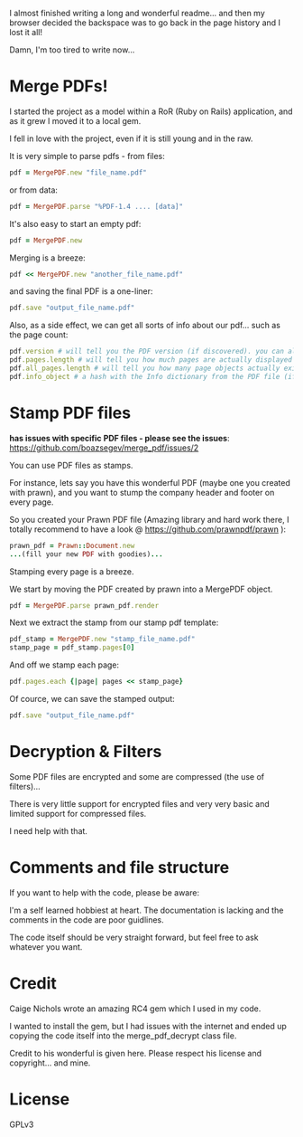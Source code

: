 I almost finished writing a long and wonderful readme... and then my browser decided the backspace was to go back in the page history and I lost it all!

Damn, I'm too tired to write now...

# Merge PDFs!

I started the project as a model within a RoR (Ruby on Rails) application, and as it grew I moved it to a local gem.

I fell in love with the project, even if it is still young and in the raw.

It is very simple to parse pdfs - from files:
```ruby
pdf = MergePDF.new "file_name.pdf"
```
or from data:
```ruby
pdf = MergePDF.parse "%PDF-1.4 .... [data]"
```
It's also easy to start an empty pdf:
```ruby
pdf = MergePDF.new
```
Merging is a breeze:
```ruby
pdf << MergePDF.new "another_file_name.pdf"
```
and saving the final PDF is a one-liner:
```ruby
pdf.save "output_file_name.pdf"
```

Also, as a side effect, we can get all sorts of info about our pdf... such as the page count:
```ruby
pdf.version # will tell you the PDF version (if discovered). you can also reset this manually.
pdf.pages.length # will tell you how much pages are actually displayed
pdf.all_pages.length # will tell you how many page objects actually exist (can be more or less then the pages displayed)
pdf.info_object # a hash with the Info dictionary from the PDF file (if discovered).
```


# Stamp PDF files

**has issues with specific PDF files - please see the issues**: https://github.com/boazsegev/merge_pdf/issues/2 

You can use PDF files as stamps.

For instance, lets say you have this wonderful PDF (maybe one you created with prawn), and you want to stump the company header and footer on every page.

So you created your Prawn PDF file (Amazing library and hard work there, I totally recommend to have a look @ https://github.com/prawnpdf/prawn ):
```ruby
prawn_pdf = Prawn::Document.new
...(fill your new PDF with goodies)...
```
Stamping every page is a breeze.

We start by moving the PDF created by prawn into a MergePDF object.
```ruby
pdf = MergePDF.parse prawn_pdf.render
```

Next we extract the stamp from our stamp pdf template:
```ruby
pdf_stamp = MergePDF.new "stamp_file_name.pdf"
stamp_page = pdf_stamp.pages[0]
```

And off we stamp each page:
```ruby
pdf.pages.each {|page| pages << stamp_page}
```

Of cource, we can save the stamped output:
```ruby
pdf.save "output_file_name.pdf"
```


Decryption & Filters
====================

Some PDF files are encrypted and some are compressed (the use of filters)...

There is very little support for encrypted files and very very basic and limited support for compressed files.

I need help with that.

Comments and file structure
===========================

If you want to help with the code, please be aware:

I'm a self learned hobbiest at heart. The documentation is lacking and the comments in the code are poor guidlines.

The code itself should be very straight forward, but feel free to ask whatever you want.

Credit
======

Caige Nichols wrote an amazing RC4 gem which I used in my code.

I wanted to install the gem, but I had issues with the internet and ended up copying the code itself into the merge_pdf_decrypt class file.

Credit to his wonderful is given here. Please respect his license and copyright... and mine.

License
=======
GPLv3








